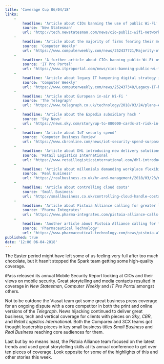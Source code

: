 ```yaml
---
title: 'Coverage Cup 06/04/18'
links:
    -
        headline: 'Article about CIOs banning the use of public Wi-Fi'
        source: 'New Statesman'
        url: 'http://tech.newstatesman.com/news/cio-public-wifi-network-ipass'
    -
        headline: 'Article about the majority of firms fearing their mobile workers have been hacked '
        source: 'Computer Weekly'
        url: 'https://www.computerweekly.com/news/252437721/Majority-of-firms-fear-mobile-workers-have-been-hacked'
    -
        headline: 'A further article about CIOs banning public Wi-Fi use'
        source: 'IT Pro Portal'
        url: 'https://www.itproportal.com/news/cios-banning-public-wi-fi-use-due-to-security-concerns/'
    -
        headline: 'Article about legacy IT hampering digital strategy in the FS sector'
        source: 'Computer Weekly'
        url: 'https://www.computerweekly.com/news/252437348/Legacy-IT-hampers-digital-strategy-at-banks-and-insurers'
    -
        headline: 'Article about European in-air Wi-Fi '
        source: 'The Telegraph'
        url: 'https://www.telegraph.co.uk/technology/2018/03/24/plans-europe-in-air-wi-fi-network-hit-legal-glitch/'
    -
        headline: 'Article about the Expedia subsidiary hack '
        source: 'Sky News'
        url: 'https://news.sky.com/story/up-to-880000-cards-at-risk-in-expedia-subsidiary-hack-11298980'
    -
        headline: 'Article about IoT securty spend'
        source: 'Computer Business Review'
        url: 'https://www.cbronline.com/news/iot-security-spend-surpass-3bn-2021'
    -
        headline: 'Article about DHL introducing new delivery solutions '
        source: 'Retail Logistics International '
        url: 'https://www.retaillogisticsinternational.com/dhl-introduces-new-technologies-and-delivery-solutions-in-us-to-meet-evolving-demands-of-the-urban-consumer/'
    -
        headline: 'Article about millenials demanding workplace flexibility '
        source: 'Real Business'
        url: 'https://realbusiness.co.uk/hr-and-management/2018/03/23/millennials-demand-flexibility-but-thats-not-the-only-reason-to-pursue-it/'
    -
        headline: 'Article about controlling cloud costs'
        source: 'Small Business'
        url: 'http://smallbusiness.co.uk/controlling-cloud-handle-costs-2543255/'
    -
        headline: 'Article about Pistoia Alliance calling for greater life sciences collaboration'
        source: 'Pharma Integrates'
        url: 'https://www.pharma-integrates.com/pistoia-alliance-calls-greater-life-sciences-collaboration-build-lab-future/'
    -
        headline: 'Another article about Pistoia Alliance calling for firms to support ''lab of the future'''
        source: 'Pharmaceutical Technology'
        url: 'https://www.pharmaceutical-technology.com/news/pistoia-alliance-calls-life-sciences-firms-support-lab-future/'
published: true
date: '12:06 06-04-2018'
---
```


The Easter period might have left some of us feeling very full after too much chocolate, but it hasn’t stopped the Spark team getting some high-quality coverage. 

iPass released its annual Mobile Security Report looking at CIOs and their views on mobile security. Great storytelling and media contacts resulted in coverage in _New Statesman_, _Computer Weekly_ and _IT Pro Portal_ amongst others. 

Not to be outdone the Viasat team got some great business press coverage for an ongoing dispute with a core competitor in both the print and online versions of the _Telegraph_. News hijacking continued to deliver great business, tech and vertical coverage for clients with pieces on _Sky_, _CBR_, and _Retail Logistics International_. Both the Comparex and 3CX teams got thought leadership pieces in key small business titles _Small Business_ and _Real Business_ reaching core audiences for them. 

Last but by no means least, the Pistoia Alliance team focused on the latest trends and used great storytelling skills at its annual conference to get over ten pieces of coverage. Look opposite for some of the highlights of this and other stories this week. 
